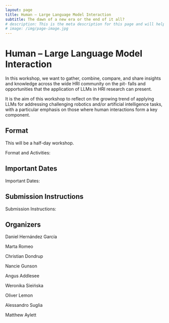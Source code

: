 ```yaml
---
layout: page
title: Human – Large Language Model Interaction
subtitle: The dawn of a new era or the end of it all?
# description: This is the meta description for this page and will help it appear in search engines
# image: /img/page-image.jpg
---
```


# Human – Large Language Model Interaction

In this workshop, we want to gather, combine, compare, and share
insights and knowledge across the wide HRI community on the pit-
falls and opportunities that the application of LLMs in HRI research
can present. 

It is the aim of this workshop to reflect on the growing
trend of applying LLMs for addressing challenging robotics and/or
artificial intelligence tasks, with a particular emphasis on those
where human interactions form a key component.

## [](#format)Format

This will be a half-day workshop.

Format and Activities:


## [](#dates)Important Dates

Important Dates:


## [](#submission)Submission Instructions

Submission Instructions:


## [](#organizers)Organizers

Daniel Hernández García

Marta Romeo

Christian Dondrup

Nancie Gunson

Angus Addlesee

Weronika Sieińska

Oliver Lemon

Alessandro Suglia

Matthew Aylett
